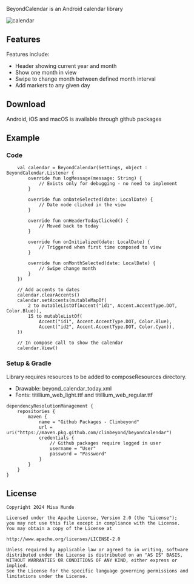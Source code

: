BeyondCalendar is an Android calendar library

![calendar](https://github.com/climbeyond/beyondcalendar/assets/12541406/8685c170-a0e1-434a-8908-23a3b87a9ea1)

## Features

Features include:
* Header showing current year and month
* Show one month in view
* Swipe to change month between defined month interval
* Add markers to any given day

## Download
Android, iOS and macOS is available through github packages

## Example

### Code
```
    val calendar = BeyondCalendar(Settings, object : BeyondCalendar.Listener {
        override fun logMessage(message: String) {
            // Exists only for debugging - no need to implement
        }
    
        override fun onDateSelected(date: LocalDate) {
            // Date node clicked in the view
        }
    
        override fun onHeaderTodayClicked() {
            // Moved back to today
        }
    
        override fun onInitialized(date: LocalDate) {
            // Triggered when first time composed to view
        }
    
        override fun onMonthSelected(date: LocalDate) {
            // Swipe change month
        }
    })

    // Add accents to dates
    calendar.clearAccents()
    calendar.setAccents(mutableMapOf(
        2 to mutableListOf(Accent("id1", Accent.AccentType.DOT, Color.Blue)),
        15 to mutableListOf(
            Accent("id1", Accent.AccentType.DOT, Color.Blue),
            Accent("id2", Accent.AccentType.DOT, Color.Cyan)),
    ))

    // In compose call to show the calendar
    calendar.View()
```

### Setup & Gradle

Library requires resources to be added to composeResources directory.
* Drawable: beyond_calendar_today.xml
* Fonts: titillium_web_light.ttf and titillium_web_regular.ttf

```
dependencyResolutionManagement {
    repositories {
        maven {
            name = "Github Packages - Climbeyond"
            url = uri("https://maven.pkg.github.com/climbeyond/beyondcalendar")
            credentials {
                // Github packages require logged in user
                username = "User"
                password = "Password"
            }
        }
    }
}
```

## License

    Copyright 2024 Misa Munde

    Licensed under the Apache License, Version 2.0 (the "License");
    you may not use this file except in compliance with the License.
    You may obtain a copy of the License at

    http://www.apache.org/licenses/LICENSE-2.0

    Unless required by applicable law or agreed to in writing, software
    distributed under the License is distributed on an "AS IS" BASIS,
    WITHOUT WARRANTIES OR CONDITIONS OF ANY KIND, either express or implied.
    See the License for the specific language governing permissions and
    limitations under the License.
